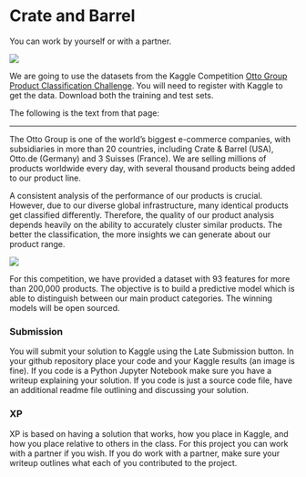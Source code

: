 # Crate and Barrel



You can work by yourself or with a partner.



![](https://raw.githubusercontent.com/zacharski/ml-class/master/labs/pics/CB_N_00370.jpg)

We are going to use the datasets from the Kaggle Competition [Otto Group Product Classification Challenge](https://www.kaggle.com/c/otto-group-product-classification-challenge/data?select=train.csv). You will need to register with Kaggle to get the data. Download both the training and test sets.



The following is the text from that page:



----

The Otto Group is one of the world’s biggest e-commerce companies, with subsidiaries in more than 20 countries, including Crate & Barrel (USA), Otto.de (Germany) and 3 Suisses (France). We are selling millions of products worldwide every day, with several thousand products being added to our product line.

A consistent analysis of the performance of our products is crucial. However, due to our diverse global infrastructure, many identical products get classified differently. Therefore, the quality of our product analysis depends heavily on the ability to accurately cluster similar products. The better the classification, the more insights we can generate about our product range.

![
](https://storage.googleapis.com/kaggle-competitions/kaggle/4280/media/Grafik.jpg)

For this competition, we have provided a dataset with 93 features for more than 200,000 products. The objective is to build a predictive model which is able to distinguish between our main product categories. The winning models will be open sourced.

### Submission

You will submit your solution to Kaggle using the Late Submission button. In your github repository place your code and your Kaggle results (an image is fine). If you code is a Python Jupyter Notebook make sure you have a writeup explaining your solution. If you code is just a source code file, have an additional readme file outlining and discussing your solution.



### XP

XP is based on having a solution that works, how you place in Kaggle, and how you place relative to others in the class. For this project you can work with a partner if you wish. If you do work with a partner, make sure your writeup outlines what each of you contributed to the project. 


